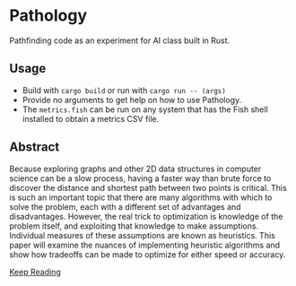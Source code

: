 # Pathology
Pathfinding code as an experiment for AI class built in Rust.

## Usage

- Build with `cargo build` or run with `cargo run -- (args)`
- Provide no arguments to get help on how to use Pathology.
- The `metrics.fish` can be run on any system that has the Fish shell installed to obtain a metrics CSV file.

## Abstract

Because exploring graphs and other 2D data structures in computer science can be a slow process, having a faster way than brute force to discover the distance and shortest path between two points is critical. This is such an important topic that there are many algorithms with which to solve the problem, each with a different set of advantages and disadvantages. However, the real trick to optimization is knowledge of the problem itself, and exploiting that knowledge to make assumptions. Individual measures of these assumptions are known as heuristics. This paper will examine the nuances of implementing heuristic algorithms and show how tradeoffs can be made to optimize for either speed or accuracy.

[Keep Reading](https://www.dropbox.com/scl/fi/yw6vn5ad54n1djop5172x/Improving-Performance-via-Intuition.pdf?rlkey=7z03k9qsfpbt0k5pa71k9jnam&st=rniwgbo2&dl=0)
